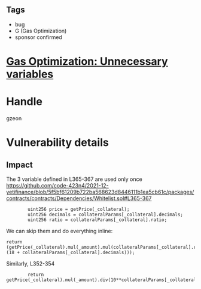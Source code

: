 ## Tags

- bug
- G (Gas Optimization)
- sponsor confirmed

# [Gas Optimization: Unnecessary variables](https://github.com/code-423n4/2021-12-yetifinance-findings/issues/299) 

# Handle

gzeon


# Vulnerability details

## Impact
The 3 variable defined in L365-367 are used only once
https://github.com/code-423n4/2021-12-yetifinance/blob/5f5bf61209b722ba568623d8446111b1ea5cb61c/packages/contracts/contracts/Dependencies/Whitelist.sol#L365-367
```
        uint256 price = getPrice(_collateral);
        uint256 decimals = collateralParams[_collateral].decimals;
        uint256 ratio = collateralParams[_collateral].ratio;
```

We can skip them and do everything inline:
```
return (getPrice(_collateral).mul(_amount).mul(collateralParams[_collateral].ratio).div(10**(18 + collateralParams[_collateral].decimals)));
```

Similarly, L352-354
```
        return getPrice(_collateral).mul(_amount).div(10**collateralParams[_collateral].decimals);
```

